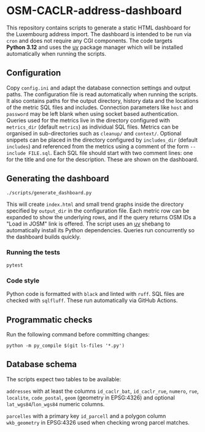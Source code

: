 # OSM-CACLR-address-dashboard

This repository contains scripts to generate a static HTML dashboard for the Luxembourg address import. The dashboard is intended to be run via `cron` and does not require any CGI components.
The code targets **Python 3.12** and uses the [uv](https://github.com/astral-sh/uv) package manager which will be installed automatically when running the scripts.

## Configuration

Copy `config.ini` and adapt the database connection settings and output paths.
The configuration file is read automatically when running the scripts. It also
contains paths for the output directory, history data and the locations of the
metric SQL files and includes. Connection parameters like `host` and `password`
may be left blank when using socket based authentication.
Queries used for the metrics live in the directory configured with
`metrics_dir` (default `metrics`) as individual SQL files. Metrics can be
organised in sub-directories such as `cleanup/` and `context/`. Optional
snippets can be placed in the directory configured by `includes_dir` (default
`includes`) and referenced from the metrics using a comment of the form
`-- include FILE.sql`. Each SQL file should start with two comment lines: one for
the title and one for the description. These are shown on the dashboard.

## Generating the dashboard

```
./scripts/generate_dashboard.py
```

This will create `index.html` and small trend graphs inside the directory
specified by `output_dir` in the configuration file. Each metric row can be
expanded to show the underlying rows, and if the query returns OSM IDs a "Load
in JOSM" link is offered. The script uses an
[uv](https://github.com/astral-sh/uv) shebang to automatically install its Python dependencies.
Queries run concurrently so the dashboard builds quickly.

### Running the tests

```
pytest
```

### Code style

Python code is formatted with `black` and linted with `ruff`. SQL files are
checked with `sqlfluff`. These run automatically via GitHub Actions.

## Programmatic checks

Run the following command before committing changes:

```
python -m py_compile $(git ls-files '*.py')
```

## Database schema

The scripts expect two tables to be available:

`addresses` with at least the columns
`id_caclr_bat`, `id_caclr_rue`, `numero`, `rue`, `localite`, `code_postal`,
`geom` (geometry in EPSG:4326) and optional `lat_wgs84`/`lon_wgs84` numeric
columns.

`parcelles` with a primary key `id_parcell` and a polygon column
`wkb_geometry` in EPSG:4326 used when checking wrong parcel matches.
